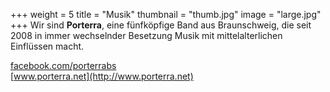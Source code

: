 +++
weight = 5
title = "Musik"
thumbnail = "thumb.jpg"
image = "large.jpg"
+++
Wir sind **Porterra**, eine fünfköpfige Band aus Braunschweig, die seit 2008 in immer wechselnder Besetzung Musik mit mittelalterlichen Einflüssen macht.

[facebook.com/porterrabs](https://www.facebook.com/porterrabs)  
[www.porterra.net](http://www.porterra.net)
